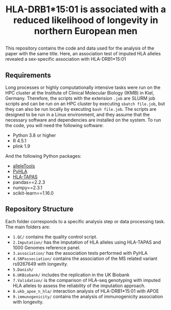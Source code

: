 # <p align="center"> HLA-DRB1*15:01 is associated with a reduced likelihood of longevity in northern European men </p>

This repository contains the code and data used for the analysis of the paper with the same title. Here, an association test of imputed HLA alleles revealed a sex-specific association with HLA-DRB1*15:01

## Requirements
Long processes or highly computationally intensive tasks were run on the HPC cluster at the Institute of Clinical Molecular Biology (IKMB) in Kiel, Germany. Therefore, the scripts with the extension `.job` are SLURM job scripts and can be run on an HPC cluster by executing `sbatch file.job`, but they can also be run locally by executing `bash file.job`. The scripts are designed to be run in a Linux environment, and they assume that the necessary software and dependencies are installed on the system. To run the code, you will need the following software:
- Python 3.8 or higher
- R 4.5.1
- plink 1.9

And the following Python packages:
- [alleleTools](https://github.com/nmendozam/alleleTools)
- [PyHLA](https://github.com/felixfan/PyHLA)
- [HLA-TAPAS](https://github.com/immunogenomics/HLA-TAPAS)
- pandas==2.2.3
- numpy==2.3.1
- scikit-learn==1.16.0

## Repository Structure
Each folder corresponds to a specific analysis step or data processing task. The main folders are:

 - `1.QC/` contains the quality control script.
 - `2.Imputation/` has the imputation of HLA alleles using HLA-TAPAS and 1000 Genomes reference panel.
 - `3.association/` has the association tests performed with PyHLA
 - `4.SNPassociation/` contains the association of the MS related variant rs9267649 with longevity.
 - `5.Danish/`
 - `6.UKBiobank/` includes the replication in the UK Biobank
 - `7.Validation/` is the comparison of HLA-seq genotyping with imputed HLA alleles to assess the reliability of the imputation approach.
 - `8.ukb_apoe_n_hla/` interaction analysis of HLA-DRB1*15:01 with APOE
 - `9.immunogenicity/` contains the analysis of immunogenicity association with longevity.